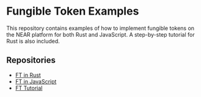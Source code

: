# Fungible Token Examples

This repository contains examples of how to implement fungible tokens on the NEAR platform for both Rust and JavaScript. A step-by-step tutorial for Rust is also included. 

## Repositories

- [FT in Rust](FT-Example)
- [FT in JavaScript](FT-JS)
- [FT Tutorial](ft-tutorial)
